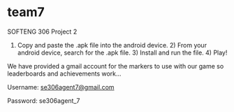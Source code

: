 team7
=====

SOFTENG 306 Project 2

1) Copy and paste the .apk file into the android device. 2) From your android device, search for the .apk file. 3) Install and run the file. 4) Play!

We have provided a gmail account for the markers to use with our game so leaderboards and achievements work...

Username: se306agent7@gmail.com

Password: se306agent_7
